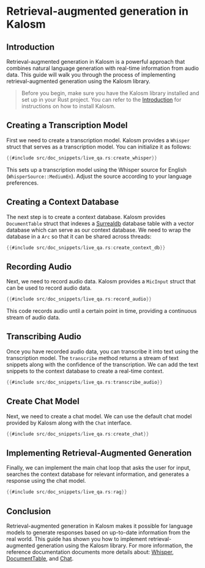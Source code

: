 # Retrieval-augmented generation in Kalosm

## Introduction

Retrieval-augmented generation in Kalosm is a powerful approach that combines natural language generation with real-time information from audio data. This guide will walk you through the process of implementing retrieval-augmented generation using the Kalosm library.

> Before you begin, make sure you have the Kalosm library installed and set up in your Rust project. You can refer to the [Introduction](../index.md) for instructions on how to install Kalosm.

## Creating a Transcription Model

First we need to create a transcription model. Kalosm provides a `Whisper` struct that serves as a transcription model. You can initialize it as follows:

```rust
{{#include src/doc_snippets/live_qa.rs:create_whisper}}
```

This sets up a transcription model using the Whisper source for English (`WhisperSource::MediumEn`). Adjust the source according to your language preferences.

## Creating a Context Database

The next step is to create a context database. Kalosm provides `DocumentTable` struct that indexes a [Surrealdb](https://surrealdb.com/) database table with a vector database which can serve as our context database. We need to wrap the database in a `Arc` so that it can be shared across threads:

```rust
{{#include src/doc_snippets/live_qa.rs:create_context_db}}
```

## Recording Audio

Next, we need to record audio data. Kalosm provides a `MicInput` struct that can be used to record audio data.

```rust
{{#include src/doc_snippets/live_qa.rs:record_audio}}
```

This code records audio until a certain point in time, providing a continuous stream of audio data.

## Transcribing Audio

Once you have recorded audio data, you can transcribe it into text using the transcription model. The `transcribe` method returns a stream of text snippets along with the confidence of the transcription. We can add the text snippets to the context database to create a real-time context.

```rust
{{#include src/doc_snippets/live_qa.rs:transcribe_audio}}
```

## Create Chat Model

Next, we need to create a chat model. We can use the default chat model provided by Kalosm along with the `Chat` interface.

```rust
{{#include src/doc_snippets/live_qa.rs:create_chat}}
```

## Implementing Retrieval-Augmented Generation 

Finally, we can implement the main chat loop that asks the user for input, searches the context database for relevant information, and generates a response using the chat model.

```rust
{{#include src/doc_snippets/live_qa.rs:rag}}
```

## Conclusion

Retrieval-augmented generation in Kalosm makes it possible for language models to generate responses based on up-to-date information from the real world. This guide has shown you how to implement retrieval-augmented generation using the Kalosm library. For more information, the reference documentation documents more details about: [Whisper](../reference/transcription.md), [DocumentTable](../reference/llms/context.md), and [Chat](../reference/llms/chat.md).
